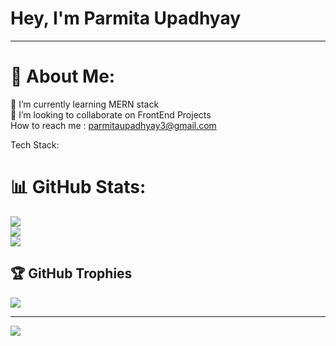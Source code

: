 


<!--![t_AdobeExpress](https://github.com/Parmita14/Parmita14/assets/94154419/df9d7f3a-a9dd-4047-8109-fd1f7ee028a3)-->
<h1>Hey,<b> I'm Parmita Upadhyay</b></h1><hr>

# 💫 About Me:
🔭 I’m currently learning MERN stack <br>👯 I’m looking to collaborate on FrontEnd Projects<br>How to reach me : parmitaupadhyay3@gmail.com

<!--![157189039-c09b3e38-9f42-42c0-ab54-14f1574190a7](https://github.com/Parmita14/Parmita14/assets/94154419/30cd370e-f561-443c-b511-ff14af925cb9)-->


Tech Stack:
<!--[Java](https://img.shields.io/badge/java-%23ED8B00.svg?style=for-the-badge&logo=java&logoColor=white) ![HTML5](https://img.shields.io/badge/html5-%23E34F26.svg?style=for-the-badge&logo=html5&logoColor=white) ![CSS3](https://img.shields.io/badge/css3-%231572B6.svg?style=for-the-badge&logo=css3&logoColor=white) ![C](https://img.shields.io/badge/c-%2300599C.svg?style=for-the-badge&logo=c&logoColor=white) ![C++](https://img.shields.io/badge/c++-%2300599C.svg?style=for-the-badge&logo=c%2B%2B&logoColor=white) ![JavaScript](https://img.shields.io/badge/javascript-%23323330.svg?style=for-the-badge&logo=javascript&logoColor=%23F7DF1E) ![Python](https://img.shields.io/badge/python-3670A0?style=for-the-badge&logo=python&logoColor=ffdd54) ![Firebase](https://img.shields.io/badge/firebase-%23039BE5.svg?style=for-the-badge&logo=firebase) ![TailwindCSS](https://img.shields.io/badge/tailwindcss-%2338B2AC.svg?style=for-the-badge&logo=tailwind-css&logoColor=white) ![React](https://img.shields.io/badge/react-%2320232a.svg?style=for-the-badge&logo=react&logoColor=%2361DAFB) ![NPM](https://img.shields.io/badge/NPM-%23000000.svg?style=for-the-badge&logo=npm&logoColor=white) ![Adobe Photoshop](https://img.shields.io/badge/adobephotoshop-%2331A8FF.svg?style=for-the-badge&logo=adobephotoshop&logoColor=white)-->
# 📊 GitHub Stats:
![](https://github-readme-stats.vercel.app/api?username=Parmita14&theme=radical&hide_border=false&include_all_commits=false&count_private=false)<br/>
![](https://github-readme-streak-stats.herokuapp.com/?user=Parmita14&theme=radical&hide_border=false)<br/>
![](https://github-readme-stats.vercel.app/api/top-langs/?username=Parmita14&theme=radical&hide_border=false&include_all_commits=false&count_private=false&layout=compact)

## 🏆 GitHub Trophies
![](https://github-profile-trophy.vercel.app/?username=Parmita14&theme=juicyfresh&no-frame=false&no-bg=false&margin-w=4)

---
[![](https://visitcount.itsvg.in/api?id=Parmita14&icon=0&color=11)](https://visitcount.itsvg.in)

<!-- Proudly created with GPRM ( https://gprm.itsvg.in ) -->
